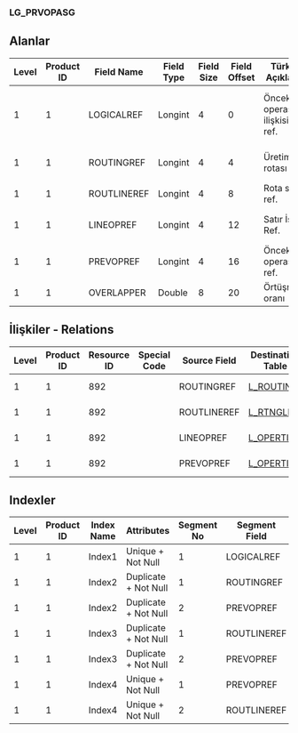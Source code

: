 ### LG_PRVOPASG

## Alanlar

**Level**|**Product ID**|**Field Name**|**Field Type**|**Field Size**|**Field Offset**|**Türkçe Açıklama**|**Expression**
-----|-----|-----|-----|-----|-----|-----|-----
1|1|LOGICALREF|Longint|4|0|Önceki operasyon ilişkisi log. ref.|Previous Operation Relation Logical Reference
1|1|ROUTINGREF|Longint|4|4|Üretim rotası ref.|Production Route Reference
1|1|ROUTLINEREF|Longint|4|8|Rota satır ref.|Route Line Reference
1|1|LINEOPREF|Longint|4|12|Satır İşlem Ref.|Line Operation Reference
1|1|PREVOPREF|Longint|4|16|Önceki operasyon ref.|Previous Operation Reference
1|1|OVERLAPPER|Double|8|20|Örtüşme oranı|Overlapping Rate

## İlişkiler - Relations

**Level**|**Product ID**|**Resource ID**|**Special Code**|**Source Field**|**Destination Table**|**Destination Field**|**Relation Type**|**Extra Condition**
-----|-----|-----|-----|-----|-----|-----|-----|-----
1|1|892||ROUTINGREF|[L_ROUTING](../LG_ROUTING "L_ROUTING")|LOGICALREF|one-to-one|
1|1|892||ROUTLINEREF|[L_RTNGLINE](../LG_RTNGLINE "L_RTNGLINE")|LOGICALREF|one-to-one|
1|1|892||LINEOPREF|[L_OPERTION](../LG_OPERTION "L_OPERTION")|LOGICALREF|one-to-one|
1|1|892||PREVOPREF|[L_OPERTION](../LG_OPERTION "L_OPERTION")|LOGICALREF|one-to-one|

## Indexler

**Level**|**Product ID**|**Index Name**|**Attributes**|**Segment No**|**Segment Field**|**Sense**
-----|-----|-----|-----|-----|-----|-----
1|1|Index1|Unique + Not Null|1|LOGICALREF|Ascending
1|1|Index2|Duplicate + Not Null|1|ROUTINGREF|Ascending
1|1|Index2|Duplicate + Not Null|2|PREVOPREF|Ascending
1|1|Index3|Duplicate + Not Null|1|ROUTLINEREF|Ascending
1|1|Index3|Duplicate + Not Null|2|PREVOPREF|Ascending
1|1|Index4|Unique + Not Null|1|PREVOPREF|Ascending
1|1|Index4|Unique + Not Null|2|ROUTLINEREF|Ascending
